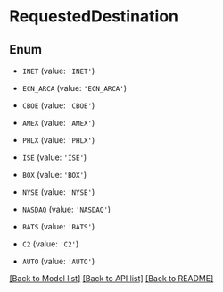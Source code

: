 # RequestedDestination


## Enum

* `INET` (value: `'INET'`)

* `ECN_ARCA` (value: `'ECN_ARCA'`)

* `CBOE` (value: `'CBOE'`)

* `AMEX` (value: `'AMEX'`)

* `PHLX` (value: `'PHLX'`)

* `ISE` (value: `'ISE'`)

* `BOX` (value: `'BOX'`)

* `NYSE` (value: `'NYSE'`)

* `NASDAQ` (value: `'NASDAQ'`)

* `BATS` (value: `'BATS'`)

* `C2` (value: `'C2'`)

* `AUTO` (value: `'AUTO'`)

[[Back to Model list]](../README.md#documentation-for-models) [[Back to API list]](../README.md#documentation-for-api-endpoints) [[Back to README]](../README.md)


